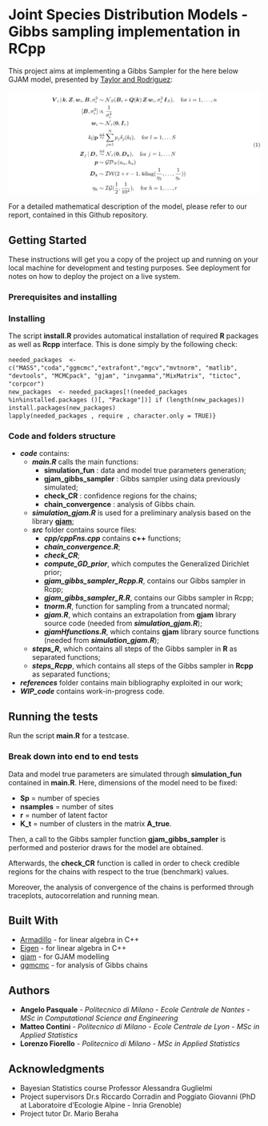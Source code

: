 # Joint Species Distribution Models - Gibbs sampling implementation in RCpp

This project aims at implementing a Gibbs Sampler for the here below GJAM model, presented by [Taylor and Rodriguez](https://projecteuclid.org/euclid.ba/1478073617):

![alt text](https://github.com/angelopasquale/bayesian_statistics_project/blob/master/model-1.png)

For a detailed mathematical description of the model, please refer to our report, contained in this Github repository.

## Getting Started

These instructions will get you a copy of the project up and running on your local machine for development and testing purposes. See deployment for notes on how to deploy the project on a live system.

### Prerequisites and installing

### Installing

The script **install.R** provides automatical installation of required **R** packages as well as **Rcpp** interface. This is done simply by the following check: 

```
needed_packages  <- c("MASS","coda","ggmcmc","extrafont","mgcv","mvtnorm", "matlib", "devtools", "MCMCpack", "gjam", "invgamma","MixMatrix", "tictoc", "corpcor")
new_packages  <- needed_packages[!(needed_packages %in%installed.packages ()[, "Package"])] if (length(new_packages))
install.packages(new_packages)
lapply(needed_packages , require , character.only = TRUE)}
```
### Code and folders structure
* ***code*** contains:
  * ***main.R*** calls the main functions:
    * **simulation_fun** : data and model true parameters generation;
    * **gjam_gibbs_sampler** : Gibbs sampler using data previously simulated;
    * **check_CR** : confidence regions for the chains;
    * **chain_convergence** : analysis of Gibbs chain.
  * ***simulation_gjam.R*** is used for a preliminary analysis based on the library [**gjam**](https://cran.r-project.org/web/packages/gjam/index.html);
  * ***src*** folder contains source files:
    * ***cpp/cppFns.cpp*** contains **c++** functions;
    * ***chain_convergence.R***;
    * ***check_CR***;
    * ***compute_GD_prior***, which computes the Generalized Dirichlet prior;
    * ***gjam_gibbs_sampler_Rcpp.R***, contains our Gibbs sampler in Rcpp;
    * ***gjam_gibbs_sampler_R.R***, contains our Gibbs sampler in Rcpp;
    * ***tnorm.R***, function for sampling from a truncated normal;
    * ***gjam.R***, which contains an extrapolation from **gjam** library source code (needed from ***simulation_gjam.R***);
    * ***gjamHfunctions.R***, which contains **gjam** library source functions (needed from ***simulation_gjam.R***);
  * ***steps_R***, which contains all steps of the Gibbs sampler in **R** as separated functions;
  * ***steps_Rcpp***, which contains all steps of the Gibbs sampler in **Rcpp** as separated functions;
* ***references*** folder contains main bibliography exploited in our work;
* ***WIP_code*** contains work-in-progress code.

## Running the tests

Run the script **main.R** for a testcase.  

### Break down into end to end tests

Data and model true parameters are simulated through **simulation_fun** contained in **main.R**. Here, dimensions of the model need to be fixed:
* **Sp** = number of species
* **nsamples** = number of sites 
* **r** = number of latent factor 
* **K_t** = number of clusters in the matrix **A_true**.

Then, a call to the Gibbs sampler function **gjam_gibbs_sampler** is performed and posterior draws for the model are obtained. 

Afterwards, the **check_CR** function is called in order to check credible regions for the chains with respect to the true (benchmark) values.

Moreover, the analysis of convergence of the chains is performed through traceplots, autocorrelation and running mean.

## Built With

* [Armadillo](http://arma.sourceforge.net) - for linear algebra in C++
* [Eigen](https://eigen.tuxfamily.org/dox/) - for linear algebra in C++
* [gjam](https://cran.r-project.org/web/packages/gjam/index.html) - for GJAM modelling
* [ggmcmc](https://cran.r-project.org/web/packages/ggmcmc/vignettes/using_ggmcmc.html) - for analysis of Gibbs chains

## Authors

* **Angelo Pasquale** - *Politecnico di Milano - Ecole Centrale de Nantes - MSc in Computational Science and Engineering*
* **Matteo Contini** - *Politecnico di Milano - Ecole Centrale de Lyon - MSc in Applied Statistics*
* **Lorenzo Fiorello** - *Politecnico di Milano - MSc in Applied Statistics*

## Acknowledgments

* Bayesian Statistics course Professor Alessandra Guglielmi
* Project supervisors Dr.s Riccardo Corradin and Poggiato Giovanni (PhD at Laboratoire d’Ecologie Alpine - Inria Grenoble)
* Project tutor Dr. Mario Beraha


